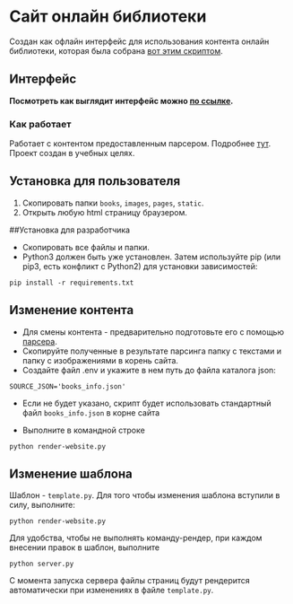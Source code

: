 # Сайт онлайн библиотеки
Создан как офлайн интерфейс для использования контента онлайн библиотеки, которая была собрана [вот этим скриптом](https://github.com/ArtemVolik/online_library).
## Интерфейс
**Посмотреть как выглядит интерфейс можно [по ссылке](https://artemvolik.github.io/Website_Online_Library/pages/index1.html).**
### Как работает 
Работает с контентом предоставленным парсером. Подробнее [тут](https://github.com/ArtemVolik/online_library/blob/master/README.md).
Проект создан в учебных целях.


## Установка для пользователя
1. Скопировать папки `books`, `images`, `pages`, `static`.
2. Открыть любую html страницу браузером.

##Установка для разработчика
- Скопировать все файлы и папки.
- Python3 должен быть уже установлен. Затем используйте pip (или pip3, есть конфликт с Python2) для установки 
зависимостей:  
```
pip install -r requirements.txt
```

## Изменение контента   
- Для смены контента - предварительно подготовьте его с помощью [парсера](https://github.com/ArtemVolik/online_library/).
- Скопируйте полученные в результате парсинга папку с текстами и папку с изображениями в корень сайта.
- Создайте файл .env и укажите в нем путь до файла каталога json:
```
SOURCE_JSON='books_info.json'
```
- Если не будет указано, скрипт будет использовать стандартный файл `books_info.json` в корне сайта

- Выполните в командной строке
```
python render-website.py
```

## Изменение шаблона
Шаблон - `template.py`. Для того чтобы изменения шаблона вступили в силу, выполните:
```
python render-website.py
```
Для удобства, чтобы не выполнять команду-рендер, при каждом внесении правок в шаблон, выполните
```
python server.py 
```
С момента запуска сервера файлы страниц будут рендерится автоматически при изменениях в файле `template.py`.